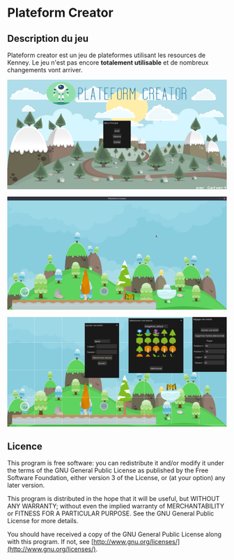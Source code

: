 # Plateform Creator

## Description du jeu
Plateform creator est un jeu de plateformes utilisant les resources de Kenney. Le jeu n'est pas encore **totalement utilisable** et de nombreux changements vont arriver.

![Menu principal](FAQ/mainmenu.png)

![En jeu](FAQ/ingame.png)

![Editeur de niveau](FAQ/editor.png)

## Licence

This program is free software: you can redistribute it and/or modify it under the terms of the GNU General Public License as published by the Free Software Foundation, either version 3 of the License, or (at your option) any later version.

This program is distributed in the hope that it will be useful, but WITHOUT ANY WARRANTY; without even the implied warranty of MERCHANTABILITY or FITNESS FOR A PARTICULAR PURPOSE. See the GNU General Public License for more details.

You should have received a copy of the GNU General Public License along with this program. If not, see [http://www.gnu.org/licenses/](http://www.gnu.org/licenses/).